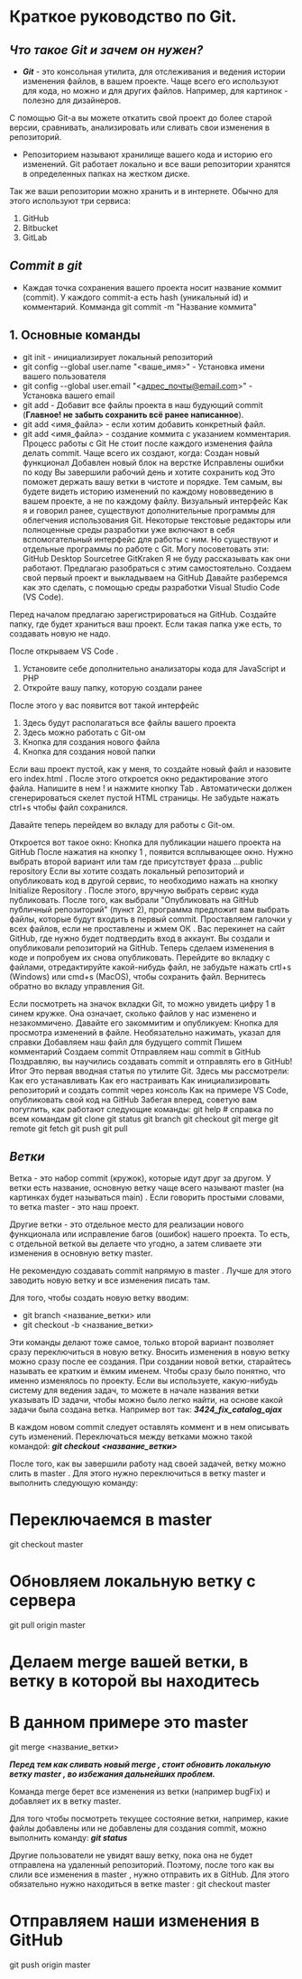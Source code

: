 # Краткое руководство по Git.
## _**Что такое Git и зачем он нужен?**_
* _**Git**_ - это консольная утилита, для отслеживания и ведения истории изменения файлов, в вашем проекте. Чаще всего его используют для кода, но можно и для других файлов. Например, для картинок - полезно для дизайнеров.

С помощью Git-a вы можете откатить свой проект до более старой версии, сравнивать, анализировать или сливать свои изменения в репозиторий.

* Репозиторием называют хранилище вашего кода и историю его изменений. Git работает локально и все ваши репозитории хранятся в определенных папках на жестком диске.

Так же ваши репозитории можно хранить и в интернете. Обычно для этого используют три сервиса:
1. GitHub
2. Bitbucket
3. GitLab

## **_Commit в git_**

* Каждая точка сохранения вашего проекта носит название коммит (commit). У каждого commit-a есть hash (уникальный id) и комментарий. Комманда git commit -m "Название коммита"

## 1. Основные команды
* git init - инициализирует локальный репозиторий
* git config --global user.name "<ваше_имя>" - Установка имени вашего пользователя
* git config --global user.email "<адрес_почты@email.com>" - Установка вашего email
* git add - Добавит все файлы проекта в наш будующий commit (**Главное! не забыть сохранить всё ранее написанное**).
* git add <имя_файла> - если хотим добавить конкретный файл.
* git add <имя_файла> - создание коммита с указанием комментария.
Процесс работы с Git
Не стоит после каждого изменения файла делать commit. Чаще всего их создают, когда:
Создан новый функционал
Добавлен новый блок на верстке
Исправлены ошибки по коду
Вы завершили рабочий день и хотите сохранить код
Это поможет держать вашу ветки в чистоте и порядке. Тем самым, вы будете видеть историю изменений по каждому нововведению в вашем проекте, а не по каждому файлу.
Визуальный интерфейс
Как я и говорил ранее, существуют дополнительные программы для облегчения использования Git. Некоторые текстовые редакторы или полноценные среды разработки уже включают в себя вспомогательный интерфейс для работы с ним.
Но существуют и отдельные программы по работе с Git. Могу посоветовать эти:
GitHub Desktop
Sourcetree
GitKraken
Я не буду рассказывать как они работают. Предлагаю разобраться с этим самостоятельно.
Создаем свой первый проект и выкладываем на GitHub
Давайте разберемся как это сделать, с помощью среды разработки Visual Studio Code (VS Code).

Перед началом предлагаю зарегистрироваться на GitHub.
Создайте папку, где будет храниться ваш проект. Если такая папка уже есть, то создавать новую не надо.

После открываем VS Code .
1. Установите себе дополнительно анализаторы кода для JavaScript и PHP
2. Откройте вашу папку, которую создали ранее

После этого у вас появится вот такой интерфейс
1. Здесь будут располагаться все файлы вашего проекта
2. Здесь можно работать с Git-ом
3. Кнопка для создания нового файла
4. Кнопка для создания новой папки

Если ваш проект пустой, как у меня, то создайте новый файл и назовите его index.html . После этого откроется окно редактирование этого файла. Напишите в нем ! и нажмите кнопку Tab . Автоматически должен сгенерироваться скелет пустой HTML страницы. Не забудьте нажать ctrl+s чтобы файл сохранился.

Давайте теперь перейдем во вкладу для работы с Git-ом.

Откроется вот такое окно:
Кнопка для публикации нашего проекта на GitHub
После нажатия на кнопку 1 , появится всплывающее окно. Нужно выбрать второй вариант или там где присутствует фраза ...public repository
Если вы хотите создать локальный репозиторий и опубликовать код в другой сервис, то необходимо нажать на кнопку Initialize Repository . После этого, вручную выбрать сервис куда публиковать.
После того, как выбрали "Опубликовать на GitHub публичный репозиторий" (пункт 2), программа предложит вам выбрать файлы, которые будут входить в первый commit. Проставляем галочки у всех файлов, если не проставлены и жмем ОК . Вас перекинет на сайт GitHub, где нужно будет подтвердить вход в аккаунт.
Вы создали и опубликовали репозиторий на GitHub.
Теперь сделаем изменения в коде и попробуем их снова опубликовать. Перейдите во вкладку с файлами, отредактируйте какой-нибудь файл, не забудьте нажать crtl+s (Windows) или cmd+s (MacOS), чтобы сохранить файл. Вернитесь обратно во вкладу управления Git.

Если посмотреть на значок вкладки Git, то можно увидеть цифру 1 в синем кружке. Она означает, сколько файлов у нас изменено и незакоммичено. Давайте его закоммитим и опубликуем:
Кнопка для просмотра изменений в файле. Необязательно нажимать, указал для справки
Добавляем наш файл для будущего commit
Пишем комментарий
Создаем commit
Отправляем наш commit в GitHub
Поздравляю, вы научились создавать commit и отправлять его в GitHub!
Итог
Это первая вводная статья по утилите Git. Здесь мы рассмотрели:
Как его устанавливать
Как его настраивать
Как инициализировать репозиторий и создать commit через консоль
Как на примере VS Code, опубликовать свой код на GitHub
Забегая вперед, советую вам погуглить, как работают следующие команды:
git help # справка по всем командам
git clone
git status
git branch
git checkout
git merge
git remote
git fetch
git push
git pull

## **_Ветки_**
Ветка - это набор commit (кружок), которые идут друг за другом. У ветки есть название, основную ветку чаще всего называют master (на картинках будет называться main) . Если говорить простыми словами, то ветка master - это наш проект.

Другие ветки - это отдельное место для реализации нового функционала или исправление багов (ошибок) нашего проекта. То есть, с отдельной веткой вы делаете что угодно, а затем сливаете эти изменения в основную ветку master.

Не рекомендую создавать commit напрямую в master . Лучше для этого заводить новую ветку и все изменения писать там.

Для того, чтобы создать новую ветку вводим:
* git branch <название_ветки>
или
* git checkout -b <название_ветки>

Эти команды делают тоже самое, только второй вариант позволяет сразу переключиться в новую ветку. Вносить изменения в новую ветку можно сразу после ее создания.
При создании новой ветки, старайтесь называть ее кратким и ёмким именем. Чтобы сразу было понятно, что именно изменялось по проекту. Если вы используете, какую-нибудь систему для ведения задач, то можете в начале названия ветки указывать ID задачи, чтобы можно было легко найти, на основе какой задачи была создана ветка. Например вот так:
**_3424_fix_catalog_ajax_**

В каждом новом commit следует оставлять коммент и в нем описывать суть изменений.
Переключаться между ветками можно такой командой:
**_git checkout <название_ветки>_**

После того, как вы завершили работу над своей задачей, ветку можно слить в master . Для этого нужно переключиться в ветку master и выполнить следующую команду:
# Переключаемся в master
git checkout master
# Обновляем локальную ветку с сервера
git pull origin master

# Делаем merge вашей ветки, в ветку в которой вы находитесь
# В данном примере это master
git merge <название_ветки>

**_Перед тем как сливать новый merge , стоит обновить локальную ветку master , во избежания дальнейших проблем._**

Команда merge берет все изменения из ветки (например bugFix) и добавляет их в ветку master.

Для того чтобы посмотреть текущее состояние ветки, например, какие файлы добавлены или не добавлены для создания commit, можно выполнить команду:
**_git status_**

Другие пользователи не увидят вашу ветку, пока она не будет отправлена на удаленный репозиторий. Поэтому, после того как вы слили все изменения в master , нужно отправить их в GitHub. Для этого обязательно нужно находиться в ветке master :
git checkout master

# Отправляем наши изменения в GitHub
git push origin master
